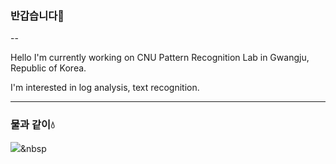 ### 반갑습니다👀

--

Hello
I'm currently working on CNU Pattern Recognition Lab in Gwangju, Republic of Korea.

I'm interested in log analysis, text recognition.

---

### 물과 같이💧


<img src="https://img.shields.io/badge/Python-3766AB?style=flat-square&logo=Python&logoColor=white"/></a>&nbsp 

<!--
**hotelshoe27/hotelshoe27** is a ✨ _special_ ✨ repository because its `README.md` (this file) appears on your GitHub profile.

Here are some ideas to get you started:

- 🔭 I’m currently working on ...
- 🌱 I’m currently learning ...
- 👯 I’m looking to collaborate on ...
- 🤔 I’m looking for help with ...
- 💬 Ask me about ...
- 📫 How to reach me: ...
- 😄 Pronouns: ...
- ⚡ Fun fact: ...
-->
